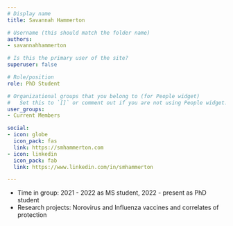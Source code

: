 ```yaml
---
# Display name
title: Savannah Hammerton

# Username (this should match the folder name)
authors:
- savannahhammerton

# Is this the primary user of the site?
superuser: false

# Role/position
role: PhD Student 

# Organizational groups that you belong to (for People widget)
#   Set this to `[]` or comment out if you are not using People widget.
user_groups:
- Current Members

social:
- icon: globe
  icon_pack: fas
  link: https://smhammerton.com
- icon: linkedin
  icon_pack: fab
  link: https://www.linkedin.com/in/smhammerton

---
```



* Time in group: 2021 - 2022 as MS student, 2022 - present as PhD student
* Research projects: Norovirus and Influenza vaccines and correlates of protection


